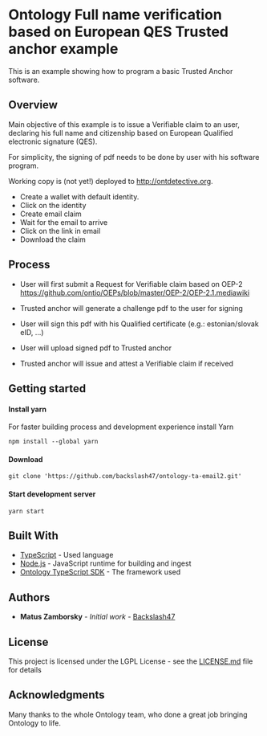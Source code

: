 # Ontology Full name verification based on European QES Trusted anchor example

This is an example showing how to program a basic Trusted Anchor software. 

## Overview

Main objective of this example is to issue a Verifiable claim to an user, declaring his full name and citizenship based on European Qualified electronic signature (QES).

For simplicity, the signing of pdf needs to be done by user with his software program.

Working copy is (not yet!) deployed to http://ontdetective.org.

* Create a wallet with default identity.
* Click on the identity
* Create email claim
* Wait for the email to arrive
* Click on the link in email
* Download the claim

## Process

* User will first submit a Request for Verifiable claim based on OEP-2 https://github.com/ontio/OEPs/blob/master/OEP-2/OEP-2.1.mediawiki

* Trusted anchor will generate a challenge pdf to the user for signing

* User will sign this pdf with his Qualified certificate (e.g.: estonian/slovak eID, ...)

* User will upload signed pdf to Trusted anchor

* Trusted anchor will issue and attest a Verifiable claim if received 

## Getting started

#### Install yarn
For faster building process and development experience install Yarn

```
npm install --global yarn
```

#### Download
```
git clone 'https://github.com/backslash47/ontology-ta-email2.git'
```

#### Start development server
````
yarn start
````

## Built With

* [TypeScript](https://www.typescriptlang.org/) - Used language
* [Node.js](https://nodejs.org) - JavaScript runtime for building and ingest
* [Ontology TypeScript SDK](https://github.com/ontio/ontology-ts-sdk) - The framework used

## Authors

* **Matus Zamborsky** - *Initial work* - [Backslash47](https://github.com/backslash47)

## License

This project is licensed under the LGPL License - see the [LICENSE.md](LICENSE.md) file for details

## Acknowledgments

Many thanks to the whole Ontology team, who done a great job bringing Ontology to life.
